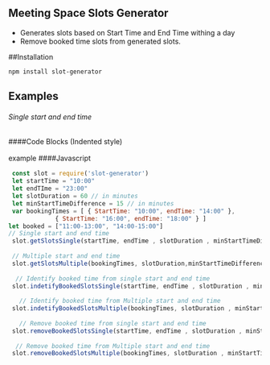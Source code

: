 ## Meeting Space Slots Generator

- Generates slots based on Start Time and End Time withing a day
- Remove booked time slots from generated slots.

##Installation

`npm install slot-generator`

## Examples

###### Single start and end time


####Code Blocks (Indented style)


example
####Javascript　

```javascript
 const slot = require('slot-generator')
 let startTime = "10:00"
 let endTIme = "23:00"
 let slotDuration = 60 // in minutes
 let minStartTimeDifference = 15 // in minutes
 var bookingTimes = [ { StartTime: "10:00", endTime: "14:00" }, 
             { StartTime: "16:00", endTime: "18:00" } ]
let booked = ["11:00-13:00", "14:00-15:00"]
// Single start and end time
 slot.getSlotsSingle(startTime, endTime , slotDuration , minStartTimeDifference)
 
 // Multiple start and end time
 slot.getSlotsMultiple(bookingTimes, slotDuration,minStartTimeDifference)
 
  // Identify booked time from single start and end time
 slot.indetifyBookedSlotsSingle(startTime, endTime , slotDuration , minStartTimeDifference)
 
   // Identify booked time from Multiple start and end time
 slot.indetifyBookedSlotsMultiple(bookingTimes, slotDuration , minStartTimeDifference)
 
   // Remove booked time from single start and end time
 slot.removeBookedSlotsSingle(startTime, endTime , slotDuration , minStartTimeDifference)
 
  // Remove booked time from Multiple start and end time
 slot.removeBookedSlotsMultiple(bookingTimes, slotDuration , minStartTimeDifference)
